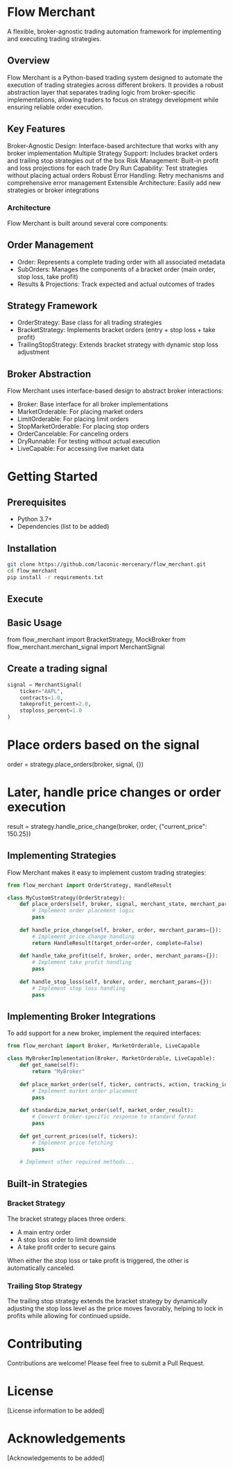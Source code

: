 # Flow Merchant
A flexible, broker-agnostic trading automation framework for implementing and executing trading strategies.

## Overview
Flow Merchant is a Python-based trading system designed to automate the execution of trading strategies across different brokers. It provides a robust abstraction layer that separates trading logic from broker-specific implementations, allowing traders to focus on strategy development while ensuring reliable order execution.

## Key Features
Broker-Agnostic Design: Interface-based architecture that works with any broker implementation
Multiple Strategy Support: Includes bracket orders and trailing stop strategies out of the box
Risk Management: Built-in profit and loss projections for each trade
Dry Run Capability: Test strategies without placing actual orders
Robust Error Handling: Retry mechanisms and comprehensive error management
Extensible Architecture: Easily add new strategies or broker integrations

### Architecture
Flow Merchant is built around several core components:

## Order Management
- Order: Represents a complete trading order with all associated metadata
- SubOrders: Manages the components of a bracket order (main order, stop loss, take profit)
- Results & Projections: Track expected and actual outcomes of trades

## Strategy Framework
- OrderStrategy: Base class for all trading strategies
- BracketStrategy: Implements bracket orders (entry + stop loss + take profit)
- TrailingStopStrategy: Extends bracket strategy with dynamic stop loss adjustment

## Broker Abstraction
Flow Merchant uses interface-based design to abstract broker interactions:
- Broker: Base interface for all broker implementations
- MarketOrderable: For placing market orders
- LimitOrderable: For placing limit orders
- StopMarketOrderable: For placing stop orders
- OrderCancelable: For canceling orders
- DryRunnable: For testing without actual execution
- LiveCapable: For accessing live market data

# Getting Started

## Prerequisites
- Python 3.7+
- Dependencies (list to be added)

## Installation

```bash
git clone https://github.com/laconic-mercenary/flow_merchant.git
cd flow_merchant
pip install -r requirements.txt
```

## Execute

## Basic Usage
from flow_merchant import BracketStrategy, MockBroker
from flow_merchant.merchant_signal import MerchantSignal

## Create a trading signal
```python
signal = MerchantSignal(
    ticker="AAPL",
    contracts=1.0,
    takeprofit_percent=2.0,
    stoploss_percent=1.0
)
```

# Place orders based on the signal
order = strategy.place_orders(broker, signal, {})

# Later, handle price changes or order execution
result = strategy.handle_price_change(broker, order, {"current_price": 150.25})

## Implementing Strategies
Flow Merchant makes it easy to implement custom trading strategies:

```python
from flow_merchant import OrderStrategy, HandleResult

class MyCustomStrategy(OrderStrategy):
    def place_orders(self, broker, signal, merchant_state, merchant_params={}):
        # Implement order placement logic
        pass
        
    def handle_price_change(self, broker, order, merchant_params={}):
        # Implement price change handling
        return HandleResult(target_order=order, complete=False)
        
    def handle_take_profit(self, broker, order, merchant_params={}):
        # Implement take profit handling
        pass
        
    def handle_stop_loss(self, broker, order, merchant_params={}):
        # Implement stop loss handling
        pass
```


## Implementing Broker Integrations
To add support for a new broker, implement the required interfaces:

```python
from flow_merchant import Broker, MarketOrderable, LiveCapable

class MyBrokerImplementation(Broker, MarketOrderable, LiveCapable):
    def get_name(self):
        return "MyBroker"
        
    def place_market_order(self, ticker, contracts, action, tracking_id=None):
        # Implement market order placement
        pass
        
    def standardize_market_order(self, market_order_result):
        # Convert broker-specific response to standard format
        pass
        
    def get_current_prices(self, tickers):
        # Implement price fetching
        pass
        
    # Implement other required methods...
```


## Built-in Strategies
### Bracket Strategy
The bracket strategy places three orders:
- A main entry order
- A stop loss order to limit downside
- A take profit order to secure gains

When either the stop loss or take profit is triggered, the other is automatically canceled.

### Trailing Stop Strategy
The trailing stop strategy extends the bracket strategy by dynamically adjusting the stop loss level as the price moves favorably, helping to lock in profits while allowing for continued upside.

# Contributing
Contributions are welcome! Please feel free to submit a Pull Request.

# License
[License information to be added]

# Acknowledgements
[Acknowledgements to be added]